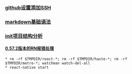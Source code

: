 ### [github设置添加SSH](https://blog.csdn.net/binyao02123202/article/details/20130891)

### [markdown基础语法](http://www.markdown.cn/)

### [init项目结构分析](https://blog.csdn.net/dachaoxuexi/article/details/78676291)

#### [0.57.2版本的RN报错处理](https://github.com/facebook/react-native/issues/21490)
```执行命令
* rm -rf $TMPDIR/react-*; rm -rf $TMPDIR/haste-*; rm -rf $TMPDIR/metro-*; watchman watch-del-all
* react-native start
```

